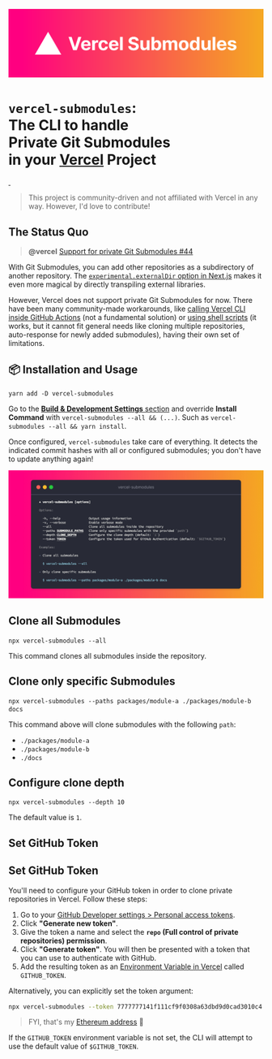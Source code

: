 [![Vercel Submodules](https://raw.githubusercontent.com/junhoyeo/vercel-submodules/main/docs/images/vercel-submodules.svg)](https://www.npmjs.com/package/vercel-submodules)

<h1>
  <code>vercel-submodules</code>: <br />
  The CLI to handle <br />
  <strong>Private Git Submodules</strong> <br />
  in your <strong>
    <a href='https://vercel.com/home'>Vercel</a> Project
  </strong>
</h1>

<a aria-label="npm version" href="https://www.npmjs.com/package/vercel-submodules">
  <img alt="" src="https://badgen.net/npm/v/vercel-submodules">
</a>
<a aria-label="License" href="https://github.com/junhoyeo/vercel-submodules/blob/main/LICENSE">
  <img alt="" src="https://badgen.net/npm/license/vercel-submodules">
</a>

> This project is community-driven and not affiliated with Vercel in any way. However, I'd love to contribute!

## The Status Quo

> **@vercel** [Support for private Git Submodules #44](https://github.com/orgs/vercel/discussions/44)

With Git Submodules, you can add other repositories as a subdirectory of another repository. The [`experimental.externalDir` option in Next.js](https://github.com/vercel/next.js/pull/22867) makes it even more magical by directly transpiling external libraries.

However, Vercel does not support private Git Submodules for now. There have been many community-made workarounds, like [calling Vercel CLI inside GitHub Actions](https://github.com/vercel/community/discussions/44#discussioncomment-22319) (not a fundamental solution) or [using shell scripts](https://github.com/beeinger/vercel-private-submodule) (it works, but it cannot fit general needs like cloning multiple repositories, auto-response for newly added submodules), having their own set of limitations.

## 📦 Installation and Usage

```
yarn add -D vercel-submodules
```

Go to the [**Build & Development Settings** section](https://vercel.com/docs/concepts/deployments/configure-a-build#build-and-development-settings) and override **Install Command** with `vercel-submodules --all && (...)`. Such as `vercel-submodules --all && yarn install`.

Once configured, `vercel-submodules` take care of everything. It detects the indicated commit hashes with all or configured submodules; you don't have to update anything again!

[![Usage information for `vercel-submodules`](https://raw.githubusercontent.com/junhoyeo/vercel-submodules/main/docs/images/usage-information.jpg?v=2)](https://www.npmjs.com/package/vercel-submodules)

## Clone all Submodules

```
npx vercel-submodules --all
```

This command clones all submodules inside the repository.

## Clone only specific Submodules

```
npx vercel-submodules --paths packages/module-a ./packages/module-b docs
```

This command above will clone submodules with the following `path`:

- `./packages/module-a`
- `./packages/module-b`
- `./docs`

## Configure clone depth

```
npx vercel-submodules --depth 10
```

The default value is `1`.

## Set GitHub Token

## Set GitHub Token

You'll need to configure your GitHub token in order to clone private repositories in Vercel. Follow these steps:

1. Go to your [GitHub Developer settings > Personal access tokens](https://github.com/settings/tokens/new).
2. Click **"Generate new token"**.
3. Give the token a name and select the **`repo` (Full control of private repositories) permission**.
4. Click **"Generate token"**. You will then be presented with a token that you can use to authenticate with GitHub.
5. Add the resulting token as an [Environment Variable in Vercel](https://vercel.com/docs/concepts/projects/environment-variables) called `GITHUB_TOKEN`.

Alternatively, you can explicitly set the token argument:

```bash
npx vercel-submodules --token 7777777141f111cf9f0308a63dbd9d0cad3010c4
```

> FYI, that's my [Ethereum address](https://etherscan.io/enslookup-search?search=junhoyeo.eth) 💎

If the `GITHUB_TOKEN` environment variable is not set, the CLI will attempt to use the default value of `$GITHUB_TOKEN`.
